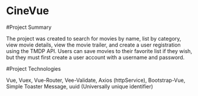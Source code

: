 # CineVue

#Project Summary

The project was created to search for movies by name, list by category, view movie details, view the movie trailer, and create a user registration using the TMDP API.
Users can save movies to their favorite list if they wish, but they must first create a user account with a username and password.

#Project Technologies

Vue, Vuex, Vue-Router, Vee-Validate, Axios (httpService), Bootstrap-Vue, Simple Toaster Message, uuid (Universally unique identifier)
